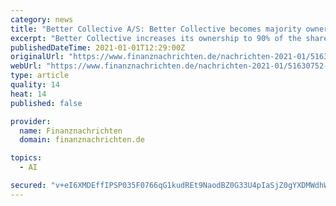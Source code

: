 ```yaml
---
category: news
title: "Better Collective A/S: Better Collective becomes majority owner in Mindway AI"
excerpt: "Better Collective increases its ownership to 90% of the shares in Mindway AI that specialises in software solutions based on artificial intelligence and neuroscience for"
publishedDateTime: 2021-01-01T12:29:00Z
originalUrl: "https://www.finanznachrichten.de/nachrichten-2021-01/51630752-better-collective-a-s-better-collective-becomes-majority-owner-in-mindway-ai-399.htm"
webUrl: "https://www.finanznachrichten.de/nachrichten-2021-01/51630752-better-collective-a-s-better-collective-becomes-majority-owner-in-mindway-ai-399.htm"
type: article
quality: 14
heat: 14
published: false

provider:
  name: Finanznachrichten
  domain: finanznachrichten.de

topics:
  - AI

secured: "v+eI6XMDEffIPSP035F0766qG1kudREt9NaodBZ0G33U4pIaSjZ0gYXDMWdhWNru7AuotonvWysAmujEVOPBHwEpO4zL/kqKBxUKMr/jdja4TY3p0hZ/W71NNan2lBwq229Ln8QktDY/E3ojtt9k46y0ESr82sYZBVuEZHHZ3fnUTVN25fNLJcADqT6Ai9jFvMA29HwJZ13sgXxLO5izeMTgiNCBuWOv24QI7+BTYZZX80NTsu+ICF/gI9xuNVC7XT0yK7mbPm8K0cAK55JhfHfU4+lqb/wDPF3OWNeHLSumjJrT/vpFwHqySlQO7QQLzcRHwJw1paiVhmw1wpaFM1b1LDAPE1nOSBhlmf94SkU=;tLhI7ev8okeKEzZ2ztcODw=="
---
```


